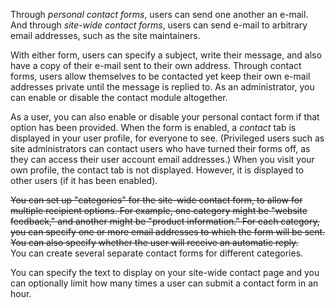 Through _personal contact forms_, users can send one another an e-mail. And through _site-wide contact forms_, users can send e-mail to arbitrary email addresses, such as the site maintainers.

With either form, users can specify a subject, write their message, and also have a copy of their e-mail sent to their own address. Through contact forms, users allow themselves to be contacted yet keep their own e-mail addresses private until the message is replied to. As an administrator, you can enable or disable the contact module altogether.

As a user, you can also enable or disable your personal contact form if that option has been provided. When the form is enabled, a _contact_ tab is displayed in your user profile, for everyone to see. (Privileged users such as site administrators can contact users who have turned their forms off, as they can access their user account email addresses.) When you visit your own profile, the contact tab is not displayed. However, it is displayed to other users (if it has been enabled).

~~You can set up "categories" for the site-wide contact form, to allow for multiple recipient options. For example, one category might be "website feedback," and another might be "product information." For each category, you can specify one or more email addresses to which the form will be sent. You can also specify whether the user will receive an automatic reply.~~  
You can create several separate contact forms for different categories.

You can specify the text to display on your site-wide contact page and you can optionally limit how many times a user can submit a contact form in an hour.